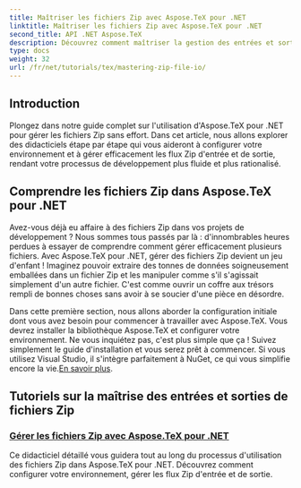 ```yaml
---
title: Maîtriser les fichiers Zip avec Aspose.TeX pour .NET
linktitle: Maîtriser les fichiers Zip avec Aspose.TeX pour .NET
second_title: API .NET Aspose.TeX
description: Découvrez comment maîtriser la gestion des entrées et sorties de fichiers Zip avec Aspose.TeX pour .NET. Suivez des tutoriels étape par étape pour rationaliser efficacement votre flux de travail.
type: docs
weight: 32
url: /fr/net/tutorials/tex/mastering-zip-file-io/
---
```

## Introduction

Plongez dans notre guide complet sur l'utilisation d'Aspose.TeX pour .NET pour gérer les fichiers Zip sans effort. Dans cet article, nous allons explorer des didacticiels étape par étape qui vous aideront à configurer votre environnement et à gérer efficacement les flux Zip d'entrée et de sortie, rendant votre processus de développement plus fluide et plus rationalisé.

## Comprendre les fichiers Zip dans Aspose.TeX pour .NET

Avez-vous déjà eu affaire à des fichiers Zip dans vos projets de développement ? Nous sommes tous passés par là : d'innombrables heures perdues à essayer de comprendre comment gérer efficacement plusieurs fichiers. Avec Aspose.TeX pour .NET, gérer des fichiers Zip devient un jeu d'enfant ! Imaginez pouvoir extraire des tonnes de données soigneusement emballées dans un fichier Zip et les manipuler comme s'il s'agissait simplement d'un autre fichier. C'est comme ouvrir un coffre aux trésors rempli de bonnes choses sans avoir à se soucier d'une pièce en désordre.

 Dans cette première section, nous allons aborder la configuration initiale dont vous avez besoin pour commencer à travailler avec Aspose.TeX. Vous devrez installer la bibliothèque Aspose.TeX et configurer votre environnement. Ne vous inquiétez pas, c'est plus simple que ça ! Suivez simplement le guide d'installation et vous serez prêt à commencer. Si vous utilisez Visual Studio, il s'intègre parfaitement à NuGet, ce qui vous simplifie encore la vie.[En savoir plus](./handle-zip-files/).

## Tutoriels sur la maîtrise des entrées et sorties de fichiers Zip
### [Gérer les fichiers Zip avec Aspose.TeX pour .NET](./handle-zip-files/)
Ce didacticiel détaillé vous guidera tout au long du processus d'utilisation des fichiers Zip dans Aspose.TeX pour .NET. Découvrez comment configurer votre environnement, gérer les flux Zip d'entrée et de sortie.